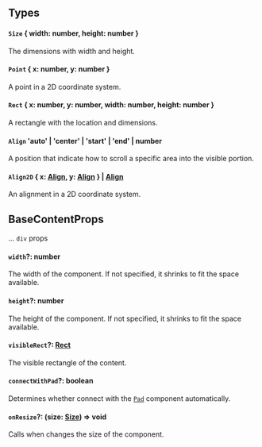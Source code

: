 ## Types

#### `Size` { width: number, height: number }

The dimensions with width and height.

#### `Point` { x: number, y: number }

A point in a 2D coordinate system.

#### `Rect` { x: number, y: number, width: number, height: number }

A rectangle with the location and dimensions.

#### `Align` 'auto' | 'center' | 'start' | 'end' | number

A position that indicate how to scroll a specific area into the visible portion.

#### `Align2D` { x: [Align](#align-auto--center--start--end--number), y: [Align](#align-auto--center--start--end--number) } | [Align](#align-auto--center--start--end--number)

An alignment in a 2D coordinate system.

## BaseContentProps

... `div` props

#### `width`?: number

The width of the component. If not specified, it shrinks to fit the space available.

#### `height`?: number

The height of the component. If not specified, it shrinks to fit the space available.

#### `visibleRect`?: [Rect](#rect--x-number-y-number-width-number-height-number-)

The visible rectangle of the content.

#### `connectWithPad`?: boolean

Determines whether connect with the [`Pad`](pad.md) component automatically.

#### `onResize`?: (size: [Size](#size--width-number-height-number-)) => void

Calls when changes the size of the component.
